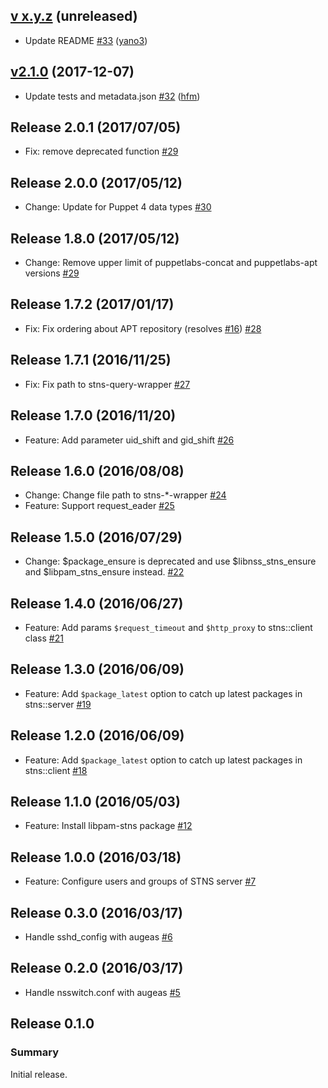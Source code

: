 ## [v x.y.z](https://github.com/STNS/puppet-stns/compare/v2.1.0...master) (unreleased)

* Update README [#33](https://github.com/STNS/puppet-stns/pull/33) ([yano3](https://github.com/yano3))

## [v2.1.0](https://github.com/STNS/puppet-stns/compare/v2.0.1...v2.1.0) (2017-12-07)

* Update tests and metadata.json [#32](https://github.com/STNS/puppet-stns/pull/32) ([hfm](https://github.com/hfm))

Release 2.0.1 (2017/07/05)
---

- Fix: remove deprecated function [#29](https://github.com/STNS/puppet-stns/pull/31)

Release 2.0.0 (2017/05/12)
---

- Change: Update for Puppet 4 data types [#30](https://github.com/STNS/puppet-stns/pull/30)

Release 1.8.0 (2017/05/12)
---

- Change: Remove upper limit of puppetlabs-concat and puppetlabs-apt versions [#29](https://github.com/STNS/puppet-stns/pull/29)

Release 1.7.2 (2017/01/17)
---

- Fix: Fix ordering about APT repository (resolves [#16](https://github.com/STNS/puppet-stns/issues/16)) [#28](https://github.com/STNS/puppet-stns/pull/28)

Release 1.7.1 (2016/11/25)
---

- Fix: Fix path to stns-query-wrapper [#27](https://github.com/STNS/puppet-stns/pull/27)

Release 1.7.0 (2016/11/20)
---

- Feature: Add parameter uid_shift and gid_shift [#26](https://github.com/STNS/puppet-stns/pull/26)

Release 1.6.0 (2016/08/08)
---

- Change: Change file path to stns-\*-wrapper [#24](https://github.com/STNS/puppet-stns/pull/24)
- Feature: Support request_eader [#25](https://github.com/STNS/puppet-stns/pull/25)

Release 1.5.0 (2016/07/29)
---

- Change: $package_ensure is deprecated and use $libnss_stns_ensure and $libpam_stns_ensure instead. [#22](https://github.com/STNS/puppet-stns/pull/22)

Release 1.4.0 (2016/06/27)
---

- Feature: Add params `$request_timeout` and `$http_proxy` to stns::client class [#21](https://github.com/STNS/puppet-stns/pull/21)

Release 1.3.0 (2016/06/09)
---

- Feature: Add `$package_latest` option to catch up latest packages in stns::server [#19](https://github.com/STNS/puppet-stns/pull/19)

Release 1.2.0 (2016/06/09)
---

- Feature: Add `$package_latest` option to catch up latest packages in stns::client [#18](https://github.com/STNS/puppet-stns/pull/18)

Release 1.1.0 (2016/05/03)
---

- Feature: Install libpam-stns package [#12](https://github.com/STNS/puppet-stns/pull/12)

Release 1.0.0 (2016/03/18)
---

- Feature: Configure users and groups of STNS server [#7](https://github.com/STNS/puppet-stns/pull/7)

Release 0.3.0 (2016/03/17)
---

- Handle sshd\_config with augeas [#6](https://github.com/STNS/puppet-stns/pull/6)

Release 0.2.0 (2016/03/17)
---

- Handle nsswitch.conf with augeas [#5](https://github.com/STNS/puppet-stns/pull/5)

Release 0.1.0
---

### Summary

Initial release.
